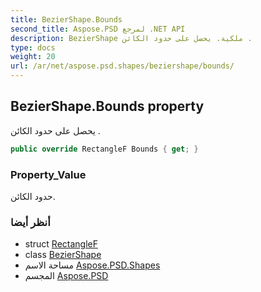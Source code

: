 ```yaml
---
title: BezierShape.Bounds
second_title: Aspose.PSD لمرجع .NET API
description: BezierShape ملكية. يحصل على حدود الكائن .
type: docs
weight: 20
url: /ar/net/aspose.psd.shapes/beziershape/bounds/
---
```

## BezierShape.Bounds property

يحصل على حدود الكائن .

```csharp
public override RectangleF Bounds { get; }
```

### Property_Value

حدود الكائن.

### أنظر أيضا

* struct [RectangleF](../../../aspose.psd/rectanglef/)
* class [BezierShape](../)
* مساحة الاسم [Aspose.PSD.Shapes](../../beziershape/)
* المجسم [Aspose.PSD](../../../)


